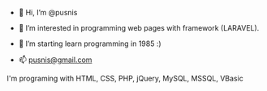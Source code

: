 - 👋 Hi, I’m @pusnis
- 👀 I’m interested in programming web pages with framework (LARAVEL).
- 🌱 I’m starting learn programming in 1985 :)

- 📫 pusnis@gmail.com
 
 I'm programing with HTML, CSS, PHP, jQuery, MySQL, MSSQL, VBasic
